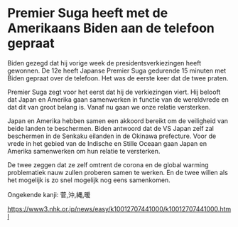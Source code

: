 # Premier Suga heeft met de Amerikaans Biden aan de telefoon gepraat

Biden gezegd dat hij vorige week de presidentsverkiezingen heeft gewonnen. De 12e heeft Japanse Premier Suga gedurende 15 minuten met Biden gepraat over de telefoon. Het was de eerste keer dat de twee praten.

Premier Suga zegt voor het eerst dat hij de verkiezingen viert. Hij belooft dat Japan en Amerika gaan samenwerken in functie van de wereldvrede en dat dit van groot belang is. Vanaf nu gaan we onze relatie versterken.

Japan en Amerika hebben samen een akkoord bereikt om de veiligheid van beide landen te beschermen. Biden antwoord dat de VS Japan zelf zal beschermen in de Senkaku eilanden in de Okinawa prefecture. Voor de vrede in het gebied van de Indische en Stille Oceaan gaan Japan en Amerika samenwerken om hun relatie te versterken.

De twee zeggen dat ze zelf omtrent de corona en de global warming problematiek nauw zullen proberen samen te werken. En de twee willen als het mogelijk is zo snel mogelijk nog eens samenkomen.

Ongekende kanji: 菅,沖,縄,暖

<https://www3.nhk.or.jp/news/easy/k10012707441000/k10012707441000.html>
